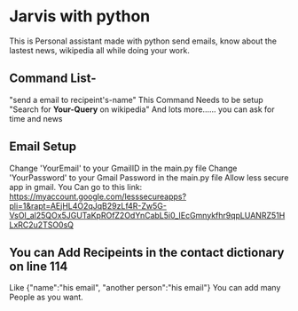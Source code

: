 # Jarvis with python
This is Personal assistant made with python send emails, know about the lastest news, wikipedia all while doing your work.
## Command List-
"send a email to recipeint's-name" This Command Needs to be setup
"Search for **Your-Query** on wikipedia" 
And lots more...... you can ask for time and news
## Email Setup
Change 'YourEmail' to your GmailID in the main.py file
Change 'YourPassword' to your Gmail Password in the main.py file
Allow less secure app in gmail. You Can go to this link: https://myaccount.google.com/lesssecureapps?pli=1&rapt=AEjHL4O2qJqB29zLf4R-Zw5G-VsOI_al25QOx5JGUTaKpROfZ2OdYnCabL5i0_IEcGmnykfhr9qpLUANRZ51HLxRC2u2TSO0sQ

## You can Add Recipeints in the contact dictionary on line 114
Like {"name":"his email", "another person":"his email"}
You can add many People as you want.
